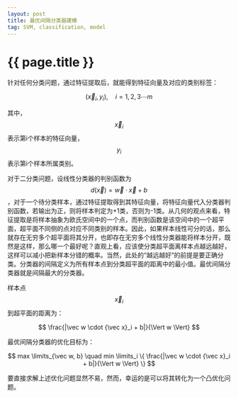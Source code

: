 ```yaml
---
layout: post
title: 最优间隔分类器建模
tag: SVM, classification, model
---
```


# {{ page.title }}

针对任何分类问题，通过特征提取后，就能得到特征向量及对应的类别标签：

$$
( {\vec x}_i, y_i ), \quad i=1,2,3 \cdots m
$$

其中，$$ {\vec x}_i $$表示第i个样本的特征向量，$$ y_i $$表示第i个样本所属类别。

对于二分类问题，设线性分类器的判别函数为 $$ d({\vec x})={\vec w} \cdot {\vec x}+b $$，对于一个待分类样本，通过特征提取得到其特征向量，将特征向量代入分类器判别函数，若输出为正，则将样本判定为+1类，否则为-1类。从几何的观点来看，特征提取是将样本抽象为欧氏空间中的一个点，而判别函数是该空间中的一个超平面，超平面不同侧的点对应不同类别的样本。因此，如果样本线性可分的话，那么就存在无穷多个超平面将其分开，也即存在无穷多个线性分类器能将样本分开，既然是这样，那么哪一个最好呢？直观上看，应该使分类超平面离样本点越远越好，这样可以减小把新样本分错的概率。当然，此处的“越远越好”的前提是要正确分类。分类器的间隔定义为所有样本点到分类超平面的距离中的最小值。最优间隔分类器就是间隔最大的分类器。

样本点$$ {\vec x}_i $$到超平面的距离为：

$$
\frac{|\vec w \cdot {\vec x}_i + b|}{\Vert w \Vert}
$$

最优间隔分类器的优化目标为：

$$
max \limits_{\vec w, b} \quad min \limits_i \{ \frac{|\vec w \cdot {\vec x}_i + b|}{\Vert w \Vert} \}
$$

要直接求解上述优化问题显然不易，然而，幸运的是可以将其转化为一个凸优化问题。
